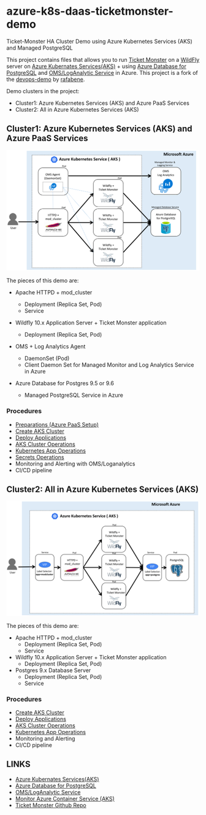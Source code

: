 # azure-k8s-daas-ticketmonster-demo
Ticket-Monster HA Cluster Demo using Azure Kubernetes Services (AKS) and Managed PostgreSQL

This project contains files that allows you to run [Ticket Monster](https://developers.redhat.com/ticket-monster/) on a [WildFly](http://www.wildfly.org/) server on [Azure Kubernates Services(AKS)](https://docs.microsoft.com/en-us/azure/aks/) + using [Azure Database for PostgreSQL](https://docs.microsoft.com/en-us/azure/postgresql/) and [OMS/LogAnalytic Service](https://docs.microsoft.com/en-us/azure/log-analytics/log-analytics-containers) in Azure. This project is a fork of the [devops-demo](https://github.com/rafabene/devops-demo) by [rafabene](https://github.com/rafabene).

Demo clusters in the project: 
- Cluster1: Azure Kubernetes Services (AKS) and Azure PaaS Services
- Cluster2: All in Azure Kubernetes Services (AKS)

## Cluster1: Azure Kubernetes Services (AKS) and Azure PaaS Services

![](images/azure-k8s-daas-oms-ticketmonster-demo-arch.png)

The pieces of this demo are:

- Apache HTTPD + mod_cluster
    - Deployment (Replica Set, Pod)
    - Service
- Wildfly 10.x Application Server + Ticket Monster application
    - Deployment (Replica Set, Pod)
- OMS + Log Analytics Agent
    - DaemonSet (Pod)
    - Client Daemon Set for Managed Monitor and Log Analytics Service in Azure

- Azure Database for Postgres 9.5 or 9.6
    - Managed PostgreSQL Service in Azure


### Procedures
- [Preparations (Azure PaaS Setup)](docs/preparations-cluster1.md)
- [Create AKS Cluster](docs/create-aks-cluster.md)
- [Deploy Applications](docs/deploy-cluster1-apps.md)
- [AKS Cluster Operations](docs/aks-operations.md)
- [Kubernetes App Operations](docs/k8s-operations.md)
- [Secrets Operations](docs/secret-operations.md)
- Monitoring and Alerting with OMS/Loganalytics
- CI/CD pipeline

## Cluster2: All in Azure Kubernetes Services (AKS)

![](images/azure-k8s-cluster2-arch.png)

The pieces of this demo are:

- Apache HTTPD + mod_cluster
    - Deployment (Replica Set, Pod)
    - Service
- Wildfly 10.x Application Server + Ticket Monster application
    - Deployment (Replica Set, Pod)
- Postgres 9.x Database Server
    - Deployment (Replica Set, Pod)
    - Service

### Procedures
- [Create AKS Cluster](docs/create-aks-cluster.md)
- [Deploy Applications](docs/deploy-cluster2-apps.md)
- [AKS Cluster Operations](docs/aks-operations.md)
- [Kubernetes App Operations](docs/k8s-operations.md)
- Monitoring and Alerting
- CI/CD pipeline

## LINKS
- [Azure Kubernates Services(AKS)](https://docs.microsoft.com/en-us/azure/aks/)
- [Azure Database for PostgreSQL](https://docs.microsoft.com/en-us/azure/postgresql/)
- [OMS/LogAnalytic Service](https://docs.microsoft.com/en-us/azure/log-analytics/log-analytics-containers)
- [Monitor Azure Container Service (AKS)](https://docs.microsoft.com/en-us/azure/aks/tutorial-kubernetes-monitor)
- [Ticket Monster Github Repo](https://github.com/jboss-developer/ticket-monster)